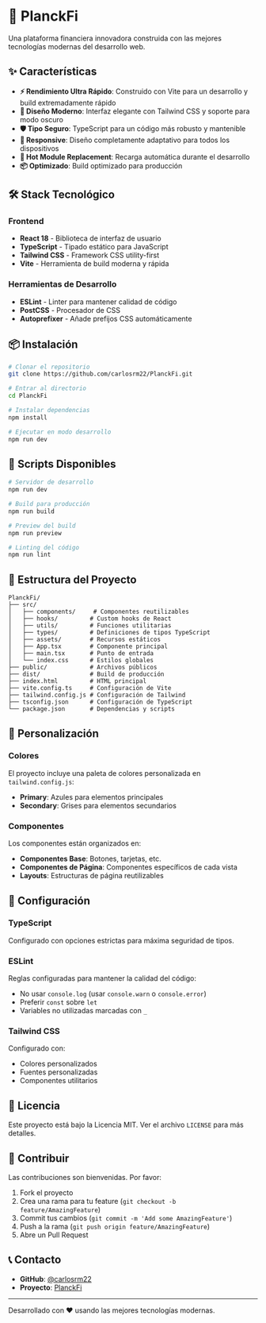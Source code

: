 # 🚀 PlanckFi

Una plataforma financiera innovadora construida con las mejores tecnologías modernas del desarrollo web.

## ✨ Características

- **⚡ Rendimiento Ultra Rápido**: Construido con Vite para un desarrollo y build extremadamente rápido
- **🎨 Diseño Moderno**: Interfaz elegante con Tailwind CSS y soporte para modo oscuro
- **🛡️ Tipo Seguro**: TypeScript para un código más robusto y mantenible
- **📱 Responsive**: Diseño completamente adaptativo para todos los dispositivos
- **🔄 Hot Module Replacement**: Recarga automática durante el desarrollo
- **📦 Optimizado**: Build optimizado para producción

## 🛠️ Stack Tecnológico

### Frontend
- **React 18** - Biblioteca de interfaz de usuario
- **TypeScript** - Tipado estático para JavaScript
- **Tailwind CSS** - Framework CSS utility-first
- **Vite** - Herramienta de build moderna y rápida

### Herramientas de Desarrollo
- **ESLint** - Linter para mantener calidad de código
- **PostCSS** - Procesador de CSS
- **Autoprefixer** - Añade prefijos CSS automáticamente

## 📦 Instalación

```bash
# Clonar el repositorio
git clone https://github.com/carlosrm22/PlanckFi.git

# Entrar al directorio
cd PlanckFi

# Instalar dependencias
npm install

# Ejecutar en modo desarrollo
npm run dev
```

## 🚀 Scripts Disponibles

```bash
# Servidor de desarrollo
npm run dev

# Build para producción
npm run build

# Preview del build
npm run preview

# Linting del código
npm run lint
```

## 📁 Estructura del Proyecto

```
PlanckFi/
├── src/
│   ├── components/     # Componentes reutilizables
│   ├── hooks/         # Custom hooks de React
│   ├── utils/         # Funciones utilitarias
│   ├── types/         # Definiciones de tipos TypeScript
│   ├── assets/        # Recursos estáticos
│   ├── App.tsx        # Componente principal
│   ├── main.tsx       # Punto de entrada
│   └── index.css      # Estilos globales
├── public/            # Archivos públicos
├── dist/              # Build de producción
├── index.html         # HTML principal
├── vite.config.ts     # Configuración de Vite
├── tailwind.config.js # Configuración de Tailwind
├── tsconfig.json      # Configuración de TypeScript
└── package.json       # Dependencias y scripts
```

## 🎨 Personalización

### Colores
El proyecto incluye una paleta de colores personalizada en `tailwind.config.js`:

- **Primary**: Azules para elementos principales
- **Secondary**: Grises para elementos secundarios

### Componentes
Los componentes están organizados en:
- **Componentes Base**: Botones, tarjetas, etc.
- **Componentes de Página**: Componentes específicos de cada vista
- **Layouts**: Estructuras de página reutilizables

## 🔧 Configuración

### TypeScript
Configurado con opciones estrictas para máxima seguridad de tipos.

### ESLint
Reglas configuradas para mantener la calidad del código:
- No usar `console.log` (usar `console.warn` o `console.error`)
- Preferir `const` sobre `let`
- Variables no utilizadas marcadas con `_`

### Tailwind CSS
Configurado con:
- Colores personalizados
- Fuentes personalizadas
- Componentes utilitarios

## 📝 Licencia

Este proyecto está bajo la Licencia MIT. Ver el archivo `LICENSE` para más detalles.

## 🤝 Contribuir

Las contribuciones son bienvenidas. Por favor:

1. Fork el proyecto
2. Crea una rama para tu feature (`git checkout -b feature/AmazingFeature`)
3. Commit tus cambios (`git commit -m 'Add some AmazingFeature'`)
4. Push a la rama (`git push origin feature/AmazingFeature`)
5. Abre un Pull Request

## 📞 Contacto

- **GitHub**: [@carlosrm22](https://github.com/carlosrm22)
- **Proyecto**: [PlanckFi](https://github.com/carlosrm22/PlanckFi)

---

Desarrollado con ❤️ usando las mejores tecnologías modernas. 